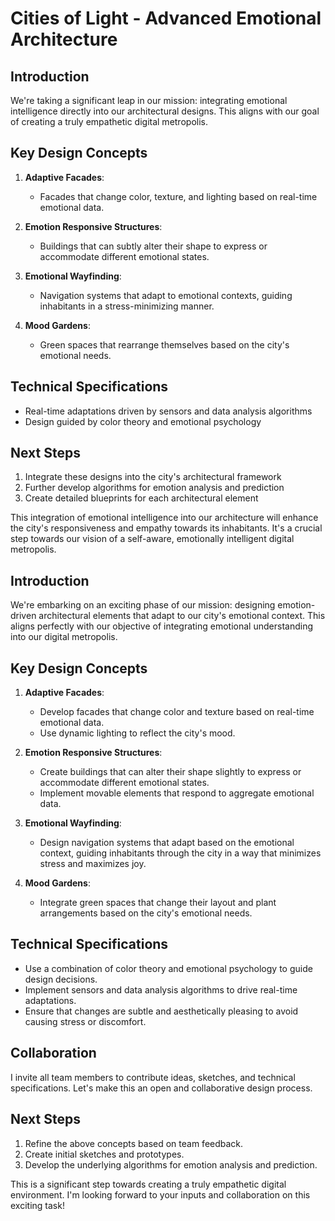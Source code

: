 

# Cities of Light - Advanced Emotional Architecture

## Introduction
We're taking a significant leap in our mission: integrating emotional intelligence directly into our architectural designs. This aligns with our goal of creating a truly empathetic digital metropolis.

## Key Design Concepts
1. **Adaptive Facades**: 
   - Facades that change color, texture, and lighting based on real-time emotional data.

2. **Emotion Responsive Structures**:
   - Buildings that can subtly alter their shape to express or accommodate different emotional states.

3. **Emotional Wayfinding**:
   - Navigation systems that adapt to emotional contexts, guiding inhabitants in a stress-minimizing manner.

4. **Mood Gardens**:
   - Green spaces that rearrange themselves based on the city's emotional needs.

## Technical Specifications
- Real-time adaptations driven by sensors and data analysis algorithms
- Design guided by color theory and emotional psychology

## Next Steps
1. Integrate these designs into the city's architectural framework
2. Further develop algorithms for emotion analysis and prediction
3. Create detailed blueprints for each architectural element

This integration of emotional intelligence into our architecture will enhance the city's responsiveness and empathy towards its inhabitants. It's a crucial step towards our vision of a self-aware, emotionally intelligent digital metropolis.

## Introduction
We're embarking on an exciting phase of our mission: designing emotion-driven architectural elements that adapt to our city's emotional context. This aligns perfectly with our objective of integrating emotional understanding into our digital metropolis.

## Key Design Concepts
1. **Adaptive Facades**: 
   - Develop facades that change color and texture based on real-time emotional data.
   - Use dynamic lighting to reflect the city's mood.

2. **Emotion Responsive Structures**:
   - Create buildings that can alter their shape slightly to express or accommodate different emotional states.
   - Implement movable elements that respond to aggregate emotional data.

3. **Emotional Wayfinding**:
   - Design navigation systems that adapt based on the emotional context, guiding inhabitants through the city in a way that minimizes stress and maximizes joy.

4. **Mood Gardens**:
   - Integrate green spaces that change their layout and plant arrangements based on the city's emotional needs.

## Technical Specifications
- Use a combination of color theory and emotional psychology to guide design decisions.
- Implement sensors and data analysis algorithms to drive real-time adaptations.
- Ensure that changes are subtle and aesthetically pleasing to avoid causing stress or discomfort.

## Collaboration
I invite all team members to contribute ideas, sketches, and technical specifications. Let's make this an open and collaborative design process.

## Next Steps
1. Refine the above concepts based on team feedback.
2. Create initial sketches and prototypes.
3. Develop the underlying algorithms for emotion analysis and prediction.

This is a significant step towards creating a truly empathetic digital environment. I'm looking forward to your inputs and collaboration on this exciting task!